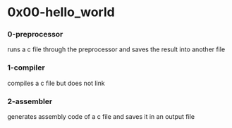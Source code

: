 # 0x00-hello_world

### 0-preprocessor
runs a c file through the preprocessor and saves the result into another file

### 1-compiler
compiles a c file but does not link

### 2-assembler
generates assembly code of a c file and saves it in an output file
